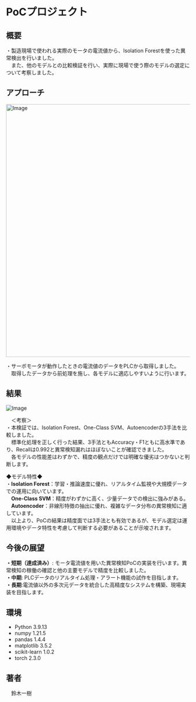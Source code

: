 # PoCプロジェクト

## 概要

・製造現場で使われる実際のモータの電流値から、Isolation Forestを使った異常検出を行いました。\
　また、他のモデルとの比較検証を行い、実際に現場で使う際のモデルの選定について考察しました。

## アプローチ

<img width="1060" height="691" alt="Image" src="https://github.com/user-attachments/assets/fabce3cb-9a9c-454b-bafe-760ddfbe0d9b" />

・サーボモータが動作したときの電流値のデータをPLCから取得しました。\
　取得したデータから前処理を施し、各モデルに適応しやすいように行います。

## 結果

![Image](https://github.com/user-attachments/assets/2b5234c7-93a9-49b5-a938-e25242dab737)

　＜考察＞\
・本検証では、Isolation Forest、One-Class SVM、Autoencoderの3手法を比較しました。\
  　標準化処理を正しく行った結果、3手法ともAccuracy・F1ともに高水準であり、Recallは0.992と異常検知漏れはほぼないことが確認できました。\
  　各モデルの性能差はわずかで、精度の観点だけでは明確な優劣はつかないと判断します。

  ◆モデル特性◆\
・**Isolation Forest**：学習・推論速度に優れ、リアルタイム監視や大規模データでの運用に向いています。\
　**One-Class SVM**：精度がわずかに高く、少量データでの検出に強みがある。\
　**Autoencoder**：非線形特徴の抽出に優れ、複雑なデータ分布の異常検知に適しています。\
  　以上より、PoCの結果は精度面では3手法とも有効であるが、モデル選定は運用環境やデータ特性を考慮して判断する必要があることが示唆されます。


## 今後の展望

**・短期（達成済み）**: モータ電流値を用いた異常検知PoCの実装を行います。異常検知の稼働の確認と他の主要モデルで精度を比較しました。\
**・中期**: PLCデータのリアルタイム処理・アラート機能の試作を目指します。\
**・長期**:電流値以外の多次元データを統合した高精度なシステムを構築、現場実装を目指します。

## 環境

- Python 3.9.13
- numpy 1.21.5
- pandas 1.4.4
- matplotlib 3.5.2
- scikit-learn 1.0.2
- torch 2.3.0
  
## 著者
　鈴木一樹
